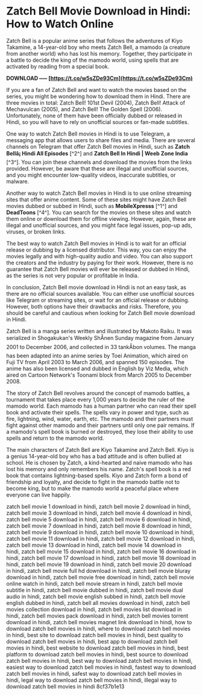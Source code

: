 
 
# Zatch Bell Movie Download in Hindi: How to Watch Online
 
Zatch Bell is a popular anime series that follows the adventures of Kiyo Takamine, a 14-year-old boy who meets Zatch Bell, a mamodo (a creature from another world) who has lost his memory. Together, they participate in a battle to decide the king of the mamodo world, using spells that are activated by reading from a special book.
 
**DOWNLOAD ––– [https://t.co/w5sZDe93Cm](https://t.co/w5sZDe93Cm)**


 
If you are a fan of Zatch Bell and want to watch the movies based on the series, you might be wondering how to download them in Hindi. There are three movies in total: Zatch Bell! 101st Devil (2004), Zatch Bell! Attack of Mechavulcan (2005), and Zatch Bell! The Golden Spell (2006). Unfortunately, none of them have been officially dubbed or released in Hindi, so you will have to rely on unofficial sources or fan-made subtitles.
 
One way to watch Zatch Bell movies in Hindi is to use Telegram, a messaging app that allows users to share files and media. There are several channels on Telegram that offer Zatch Bell movies in Hindi, such as **Zatch Bellâ¡ Hindi All Episodes** [^2^] and **Zatch Bell In Hindi | Weeb Zone India** [^3^]. You can join these channels and download the movies from the links provided. However, be aware that these are illegal and unofficial sources, and you might encounter low-quality videos, inaccurate subtitles, or malware.
 
Another way to watch Zatch Bell movies in Hindi is to use online streaming sites that offer anime content. Some of these sites might have Zatch Bell movies dubbed or subbed in Hindi, such as **MobileXpresss** [^1^] and **DeadToons** [^4^]. You can search for the movies on these sites and watch them online or download them for offline viewing. However, again, these are illegal and unofficial sources, and you might face legal issues, pop-up ads, viruses, or broken links.
 
The best way to watch Zatch Bell movies in Hindi is to wait for an official release or dubbing by a licensed distributor. This way, you can enjoy the movies legally and with high-quality audio and video. You can also support the creators and the industry by paying for their work. However, there is no guarantee that Zatch Bell movies will ever be released or dubbed in Hindi, as the series is not very popular or profitable in India.
 
In conclusion, Zatch Bell movie download in Hindi is not an easy task, as there are no official sources available. You can either use unofficial sources like Telegram or streaming sites, or wait for an official release or dubbing. However, both options have their drawbacks and risks. Therefore, you should be careful and cautious when looking for Zatch Bell movie download in Hindi.
  
Zatch Bell is a manga series written and illustrated by Makoto Raiku. It was serialized in Shogakukan's Weekly ShÅnen Sunday magazine from January 2001 to December 2006, and collected in 33 tankÅbon volumes. The manga has been adapted into an anime series by Toei Animation, which aired on Fuji TV from April 2003 to March 2006, and spanned 150 episodes. The anime has also been licensed and dubbed in English by Viz Media, which aired on Cartoon Network's Toonami block from March 2005 to December 2008.
 
The story of Zatch Bell revolves around the concept of mamodo battles, a tournament that takes place every 1,000 years to decide the ruler of the mamodo world. Each mamodo has a human partner who can read their spell book and activate their spells. The spells vary in power and type, such as fire, lightning, wind, water, earth, etc. The mamodo and their partners must fight against other mamodo and their partners until only one pair remains. If a mamodo's spell book is burned or destroyed, they lose their ability to use spells and return to the mamodo world.
 
The main characters of Zatch Bell are Kiyo Takamine and Zatch Bell. Kiyo is a genius 14-year-old boy who has a bad attitude and is often bullied at school. He is chosen by Zatch, a kind-hearted and naive mamodo who has lost his memory and only remembers his name. Zatch's spell book is a red book that contains lightning-based spells. Kiyo and Zatch form a bond of friendship and loyalty, and decide to fight in the mamodo battle not to become king, but to make the mamodo world a peaceful place where everyone can live happily.
 
zatch bell movie 1 download in hindi,  zatch bell movie 2 download in hindi,  zatch bell movie 3 download in hindi,  zatch bell movie 4 download in hindi,  zatch bell movie 5 download in hindi,  zatch bell movie 6 download in hindi,  zatch bell movie 7 download in hindi,  zatch bell movie 8 download in hindi,  zatch bell movie 9 download in hindi,  zatch bell movie 10 download in hindi,  zatch bell movie 11 download in hindi,  zatch bell movie 12 download in hindi,  zatch bell movie 13 download in hindi,  zatch bell movie 14 download in hindi,  zatch bell movie 15 download in hindi,  zatch bell movie 16 download in hindi,  zatch bell movie 17 download in hindi,  zatch bell movie 18 download in hindi,  zatch bell movie 19 download in hindi,  zatch bell movie 20 download in hindi,  zatch bell movie full hd download in hindi,  zatch bell movie bluray download in hindi,  zatch bell movie free download in hindi,  zatch bell movie online watch in hindi,  zatch bell movie stream in hindi,  zatch bell movie subtitle in hindi,  zatch bell movie dubbed in hindi,  zatch bell movie dual audio in hindi,  zatch bell movie english subbed in hindi,  zatch bell movie english dubbed in hindi,  zatch bell all movies download in hindi,  zatch bell movies collection download in hindi,  zatch bell movies list download in hindi,  zatch bell movies pack download in hindi,  zatch bell movies torrent download in hindi,  zatch bell movies magnet link download in hindi,  how to download zatch bell movies in hindi,  where to download zatch bell movies in hindi,  best site to download zatch bell movies in hindi,  best quality to download zatch bell movies in hindi,  best app to download zatch bell movies in hindi,  best website to download zatch bell movies in hindi,  best platform to download zatch bell movies in hindi,  best source to download zatch bell movies in hindi,  best way to download zatch bell movies in hindi,  easiest way to download zatch bell movies in hindi,  fastest way to download zatch bell movies in hindi,  safest way to download zatch bell movies in hindi,  legal way to download zatch bell movies in hindi,  illegal way to download zatch bell movies in hindi
 8cf37b1e13
 
